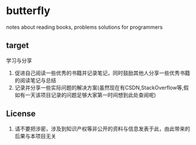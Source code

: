 # butterfly

notes about reading books, problems solutions for programmers

## target

学习与分享

  1. 促进自己阅读一些优秀的书籍并记录笔记，同时鼓励其他人分享一些优秀书籍的阅读笔记与总结
  2. 记录并分享一些实际问题的解决方案(虽然现在有CSDN,StackOverflow等,假如有一天该项目记录的问题足够大家第一时间想到此处查阅呢)

## License

  1. 请不要把涉密，涉及到知识产权等非公开的资料与信息发表于此，由此带来的后果与本项目无关
